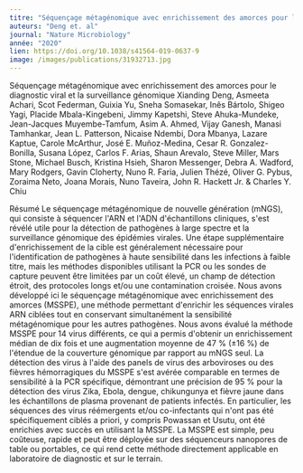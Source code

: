 ```yaml
---
titre: "Séquençage métagénomique avec enrichissement des amorces pour le diagnostic viral et la surveillance génomique"
auteurs: "Deng et. al"
journal: "Nature Microbiology"
année: "2020"
lien: https://doi.org/10.1038/s41564-019-0637-9
image: /images/publications/31932713.jpg
---
```

Séquençage métagénomique avec enrichissement des amorces pour le diagnostic viral et la surveillance génomique
Xianding Deng, Asmeeta Achari, Scot Federman, Guixia Yu, Sneha Somasekar, Inês Bártolo, Shigeo Yagi, Placide Mbala-Kingebeni, Jimmy Kapetshi, Steve Ahuka-Mundeke, Jean-Jacques Muyembe-Tamfum, Asim A. Ahmed, Vijay Ganesh, Manasi Tamhankar, Jean L. Patterson, Nicaise Ndembi, Dora Mbanya, Lazare Kaptue, Carole McArthur, José E. Muñoz-Medina, Cesar R. Gonzalez-Bonilla, Susana López, Carlos F. Arias, Shaun Arevalo, Steve Miller, Mars Stone, Michael Busch, Kristina Hsieh, Sharon Messenger, Debra A. Wadford, Mary Rodgers, Gavin Cloherty, Nuno R. Faria, Julien Thézé, Oliver G. Pybus, Zoraima Neto, Joana Morais, Nuno Taveira, John R. Hackett Jr. & Charles Y. Chiu

Résumé
Le séquençage métagénomique de nouvelle génération (mNGS), qui consiste à séquencer l'ARN et l'ADN d'échantillons cliniques, s'est révélé utile pour la détection de pathogènes à large spectre et la surveillance génomique des épidémies virales. Une étape supplémentaire d'enrichissement de la cible est généralement nécessaire pour l'identification de pathogènes à haute sensibilité dans les infections à faible titre, mais les méthodes disponibles utilisant la PCR ou les sondes de capture peuvent être limitées par un coût élevé, un champ de détection étroit, des protocoles longs et/ou une contamination croisée. Nous avons développé ici le séquençage métagénomique avec enrichissement des amorces (MSSPE), une méthode permettant d'enrichir les séquences virales ARN ciblées tout en conservant simultanément la sensibilité métagénomique pour les autres pathogènes. Nous avons évalué la méthode MSSPE pour 14 virus différents, ce qui a permis d'obtenir un enrichissement médian de dix fois et une augmentation moyenne de 47 % (±16 %) de l'étendue de la couverture génomique par rapport au mNGS seul. La détection des virus à l'aide des panels de virus des arboviroses ou des fièvres hémorragiques du MSSPE s'est avérée comparable en termes de sensibilité à la PCR spécifique, démontrant une précision de 95 % pour la détection des virus Zika, Ebola, dengue, chikungunya et fièvre jaune dans les échantillons de plasma provenant de patients infectés. En particulier, les séquences des virus réémergents et/ou co-infectants qui n'ont pas été spécifiquement ciblés a priori, y compris Powassan et Usutu, ont été enrichies avec succès en utilisant la MSSPE. La MSSPE est simple, peu coûteuse, rapide et peut être déployée sur des séquenceurs nanopores de table ou portables, ce qui rend cette méthode directement applicable en laboratoire de diagnostic et sur le terrain.

